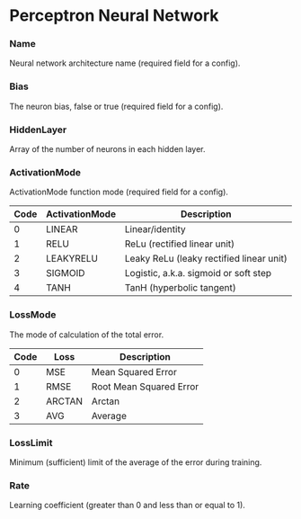 # Perceptron Neural Network

### Name

Neural network architecture name (required field for a config).

### Bias

The neuron bias, false or true (required field for a config).

### HiddenLayer

Array of the number of neurons in each hidden layer.

### ActivationMode

ActivationMode function mode (required field for a config).

| Code | ActivationMode | Description                          |
| ---- | ---------- | ---------------------------------------- |
| 0    | LINEAR     | Linear/identity                          |
| 1    | RELU       | ReLu (rectified linear unit)             |
| 2    | LEAKYRELU  | Leaky ReLu (leaky rectified linear unit) |
| 3    | SIGMOID    | Logistic, a.k.a. sigmoid or soft step    |
| 4    | TANH       | TanH (hyperbolic tangent)                |

### LossMode

The mode of calculation of the total error.

| Code | Loss   | Description             |
| ---- | ------ | ----------------------- |
| 0    | MSE    | Mean Squared Error      |
| 1    | RMSE   | Root Mean Squared Error |
| 2    | ARCTAN | Arctan                  |
| 3    | AVG    | Average                 |

### LossLimit

Minimum (sufficient) limit of the average of the error during training.

### Rate

Learning coefficient (greater than 0 and less than or equal to 1).
